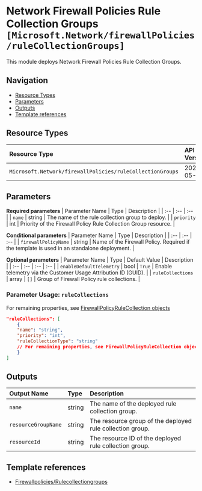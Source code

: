 # Network Firewall Policies Rule Collection Groups `[Microsoft.Network/firewallPolicies/ruleCollectionGroups]`

This module deploys Network Firewall Policies Rule Collection Groups.

## Navigation

- [Resource Types](#Resource-Types)
- [Parameters](#Parameters)
- [Outputs](#Outputs)
- [Template references](#Template-references)

## Resource Types

| Resource Type | API Version |
| :-- | :-- |
| `Microsoft.Network/firewallPolicies/ruleCollectionGroups` | 2021-05-01 |

## Parameters

**Required parameters**
| Parameter Name | Type | Description |
| :-- | :-- | :-- |
| `name` | string | The name of the rule collection group to deploy. |
| `priority` | int | Priority of the Firewall Policy Rule Collection Group resource. |

**Conditional parameters**
| Parameter Name | Type | Description |
| :-- | :-- | :-- |
| `firewallPolicyName` | string | Name of the Firewall Policy. Required if the template is used in an standalone deployment. |

**Optional parameters**
| Parameter Name | Type | Default Value | Description |
| :-- | :-- | :-- | :-- |
| `enableDefaultTelemetry` | bool | `True` | Enable telemetry via the Customer Usage Attribution ID (GUID). |
| `ruleCollections` | array | `[]` | Group of Firewall Policy rule collections. |


### Parameter Usage: `ruleCollections`

For remaining properties, see [FirewallPolicyRuleCollection objects](https://docs.microsoft.com/en-us/azure/templates/microsoft.network/firewallpolicies/rulecollectiongroups?tabs=json#firewallpolicyrulecollection-objects)

```json
"ruleCollections": [
    {
    "name": "string",
    "priority": "int",
    "ruleCollectionType": "string"
    // For remaining properties, see FirewallPolicyRuleCollection objects
    }
]
```

## Outputs

| Output Name | Type | Description |
| :-- | :-- | :-- |
| `name` | string | The name of the deployed rule collection group. |
| `resourceGroupName` | string | The resource group of the deployed rule collection group. |
| `resourceId` | string | The resource ID of the deployed rule collection group. |

## Template references

- [Firewallpolicies/Rulecollectiongroups](https://docs.microsoft.com/en-us/azure/templates/Microsoft.Network/2021-05-01/firewallPolicies/ruleCollectionGroups)

